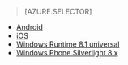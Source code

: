 > [AZURE.SELECTOR]
- [Android](/documentation/articles/notification-hubs-aspnet-backend-android-xplat-segmented-gcm-push-notification/)
- [iOS](/documentation/articles/notification-hubs-ios-xplat-segmented-apns-push-notification/)
- [Windows Runtime 8.1 universal](/documentation/articles/notification-hubs-windows-notification-dotnet-push-xplat-segmented-wns/)
- [Windows Phone Silverlight 8.x](/documentation/articles/notification-hubs-windows-phone-push-xplat-segmented-mpns-notification/)


